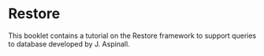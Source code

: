 # Restore
This booklet contains a tutorial on the Restore framework to support queries to database developed by J. Aspinall.

